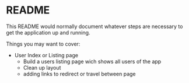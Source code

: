 # README

This README would normally document whatever steps are necessary to get the
application up and running.

Things you may want to cover:

- User Index or Listing page
    - Build a users listing page wich shows all users of the app
    - Clean up layout
    - adding links to redirect or travel between page 






 
